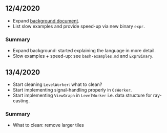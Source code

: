 ## 12/4/2020

- Expand [background document](./background.md).
- List slow examples and provide speed-up via new binary `expr`.

### Summary

- Expand background: started explaining the language in more detail.
- Slow examples + speed-up: see `bash-examples.md` and `ExprBinary`.

## 13/4/2020

- Start cleaning `LevelWorker`: what to clean?
- Start implementing signal-handling properly in `OsWorker`.
- Start implementing `ViewGraph` in `LevelWorker` i.e. data structure for ray-casting.

### Summary

- What to clean: remove larger tiles